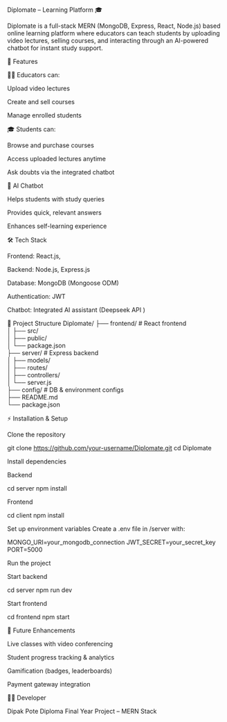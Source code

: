 Diplomate – Learning Platform 🎓

Diplomate is a full-stack MERN (MongoDB, Express, React, Node.js) based online learning platform where educators can teach students by uploading video lectures, selling courses, and interacting through an AI-powered chatbot for instant study support.

🚀 Features

👩‍🏫 Educators can:

Upload video lectures

Create and sell courses

Manage enrolled students

🎓 Students can:

Browse and purchase courses

Access uploaded lectures anytime

Ask doubts via the integrated chatbot

🤖 AI Chatbot

Helps students with study queries

Provides quick, relevant answers

Enhances self-learning experience

🛠️ Tech Stack

Frontend: React.js, 

Backend: Node.js, Express.js

Database: MongoDB (Mongoose ODM)

Authentication: JWT 

Chatbot: Integrated AI assistant (Deepseek API  )

📂 Project Structure
Diplomate/
├── frontend/           # React frontend  
│   ├── src/  
│   ├── public/  
│   └── package.json  
├── server/           # Express backend  
│   ├── models/  
│   ├── routes/  
│   ├── controllers/  
│   └── server.js  
├── config/           # DB & environment configs  
├── README.md  
└── package.json  

⚡ Installation & Setup

Clone the repository

git clone https://github.com/your-username/Diplomate.git
cd Diplomate


Install dependencies

Backend

cd server
npm install


Frontend

cd client
npm install


Set up environment variables
Create a .env file in /server with:

MONGO_URI=your_mongodb_connection
JWT_SECRET=your_secret_key
PORT=5000


Run the project

Start backend

cd server
npm run dev


Start frontend

cd frontend
npm start


🔮 Future Enhancements

Live classes with video conferencing

Student progress tracking & analytics

Gamification (badges, leaderboards)

Payment gateway integration

👨‍💻 Developer

Dipak Pote
Diploma Final Year Project – MERN Stack
